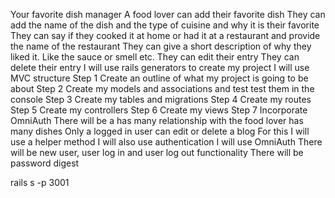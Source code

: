 Your favorite dish manager
A food lover can add their favorite dish
They can add the name of the dish and the
type of cuisine and why it is their favorite
They can say if they cooked it at home or
had it at a restaurant and provide the name
of the restaurant
They can give a short description of why they
liked it. Like the sauce or smell etc.
They can edit their entry
They can delete their entry
I will use rails generators to create my
project
I will use MVC structure
Step 1
Create an outline of what my project is going
to be about
Step 2
Create my models and associations and test
test them in the console
Step 3
Create my tables and migrations
Step 4
Create my routes
Step 5
Create my controllers
Step 6
Create my views
Step 7
Incorporate OmniAuth
There will be a has many relationship with
the food lover has many dishes
Only a logged in user can edit or delete a 
blog
For this I will use a helper method
I will also use authentication
I will use OmniAuth
There will be new user, user log in and 
user log out functionality
There will be password digest

rails s -p 3001